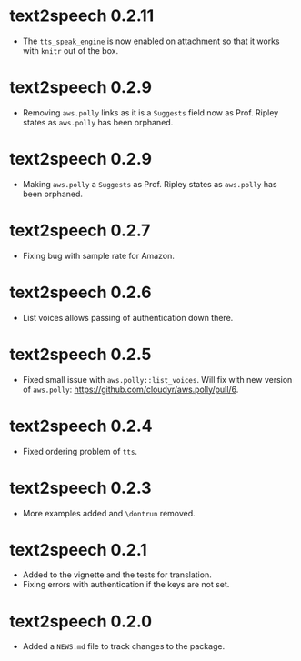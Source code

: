 # text2speech 0.2.11

* The `tts_speak_engine` is now enabled on attachment so that it works with `knitr` out of the box.

# text2speech 0.2.9

* Removing `aws.polly` links as it is a `Suggests` field now as Prof. Ripley states as `aws.polly` has been orphaned.

# text2speech 0.2.9

* Making `aws.polly` a `Suggests` as Prof. Ripley states as `aws.polly` has been orphaned.

# text2speech 0.2.7

* Fixing bug with sample rate for Amazon.

# text2speech 0.2.6

* List voices allows passing of authentication down there.

# text2speech 0.2.5

* Fixed small issue with `aws.polly::list_voices`.  Will fix with new version of `aws.polly`: https://github.com/cloudyr/aws.polly/pull/6.

# text2speech 0.2.4

* Fixed ordering problem of `tts`.

# text2speech 0.2.3

* More examples added and `\dontrun` removed.

# text2speech 0.2.1

* Added to the vignette and the tests for translation.
* Fixing errors with authentication if the keys are not set.

# text2speech 0.2.0

* Added a `NEWS.md` file to track changes to the package.
